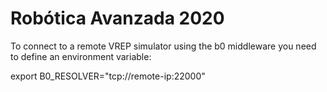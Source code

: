 # Robótica Avanzada 2020

To connect to a remote VREP simulator using the b0 middleware you need to define an environment variable:

export B0_RESOLVER="tcp://remote-ip:22000"

